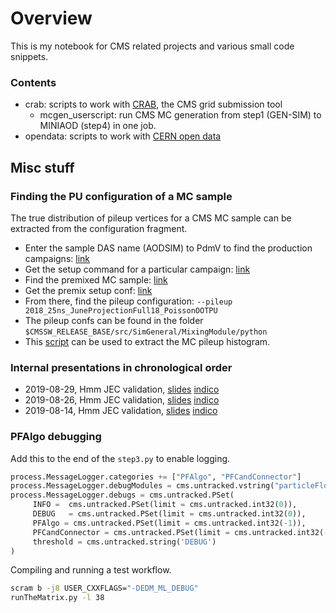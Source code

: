 # Overview

This is my notebook for CMS related projects and various small code snippets.

### Contents

- crab: scripts to work with [CRAB](https://twiki.cern.ch/twiki/bin/view/CMSPublic/CRAB3ConfigurationFile), the CMS grid submission tool
  - mcgen_userscript: run CMS MC generation from step1 (GEN-SIM) to MINIAOD (step4) in one job.
- opendata: scripts to work with [CERN open data](http://opendata.cern.ch)

## Misc stuff
### Finding the PU configuration of a MC sample
The true distribution of pileup vertices for a CMS MC sample can be extracted from the configuration fragment. 

  - Enter the sample DAS name (AODSIM) to PdmV to find the production campaigns: [link](https://cms-pdmv.cern.ch/mcm/requests?produce=%2FVBFHToMuMu_M-125_TuneCP5_PSweights_13TeV_powheg_pythia8%2F*%2FAODSIM&page=0&shown=127)
  - Get the setup command for a particular campaign: [link](https://cms-pdmv.cern.ch/mcm/public/restapi/requests/get_setup/HIG-RunIIFall17DRPremix-04026)
  - Find the premixed MC sample: [link](https://cms-pdmv.cern.ch/mcm/requests?produce=%2FNeutrino_E-10_gun%2FRunIISummer17PrePremix-PUAutumn18_102X_upgrade2018_realistic_v15-v1%2FGEN-SIM-DIGI-RAW&page=0&shown=127)
  - Get the premix setup conf: [link](https://cms-pdmv.cern.ch/mcm/public/restapi/requests/get_setup/PPD-RunIISummer17PrePremix-00010)
  - From there, find the pileup configuration: `--pileup 2018_25ns_JuneProjectionFull18_PoissonOOTPU`
  - The pileup confs can be found in the folder `$CMSSW_RELEASE_BASE/src/SimGeneral/MixingModule/python`
  - This [script](https://github.com/UHH2/UHH2/blob/master/scripts/makeMCPileupHist.py) can be used to extract the MC pileup histogram.

### Internal presentations in chronological order

- 2019-08-29, Hmm JEC validation, [slides](https://indico.cern.ch/event/843650/contributions/3544420/attachments/1898929/3133828/2019_08_28_jecvalidation.pdf) [indico](https://indico.cern.ch/event/843650/)
- 2019-08-26, Hmm JEC validation, [slides](https://indico.cern.ch/event/843251/contributions/3539954/attachments/1897274/3130575/slides.pdf) [indico](https://indico.cern.ch/event/843251)
- 2019-08-14, Hmm JEC validation, [slides](https://indico.cern.ch/event/840943/contributions/3529969/attachments/1893494/3123355/slides.pdf) [indico](https://indico.cern.ch/event/840943)


### PFAlgo debugging

Add this to the end of the `step3.py` to enable logging.
```python
process.MessageLogger.categories += ["PFAlgo", "PFCandConnector"]
process.MessageLogger.debugModules = cms.untracked.vstring("particleFlowTmp")
process.MessageLogger.debugs = cms.untracked.PSet(
     INFO =  cms.untracked.PSet(limit = cms.untracked.int32(0)),
     DEBUG   = cms.untracked.PSet(limit = cms.untracked.int32(0)),
     PFAlgo = cms.untracked.PSet(limit = cms.untracked.int32(-1)),
     PFCandConnector = cms.untracked.PSet(limit = cms.untracked.int32(-1)),
     threshold = cms.untracked.string('DEBUG')
)
```

Compiling and running a test workflow.
```bash
scram b -j8 USER_CXXFLAGS="-DEDM_ML_DEBUG"
runTheMatrix.py -l 38
```
